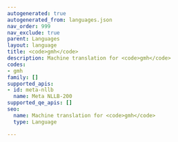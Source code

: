 ```yaml
---
autogenerated: true
autogenerated_from: languages.json
nav_order: 999
nav_exclude: true
parent: Languages
layout: language
title: <code>gmh</code>
description: Machine translation for <code>gmh</code>
codes:
- gmh
family: []
supported_apis:
- id: meta-nllb
  name: Meta NLLB-200
supported_qe_apis: []
seo:
  name: Machine translation for <code>gmh</code>
  type: Language

---
```


